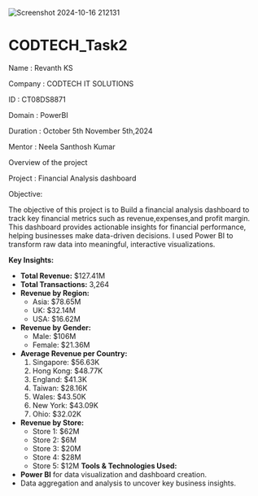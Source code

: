 ![Screenshot 2024-10-16 212131](https://github.com/user-attachments/assets/920e9da1-f4b2-45b1-aa4a-27c754d71478)
# CODTECH_Task2
Name : Revanth KS

Company : CODTECH IT SOLUTIONS

ID : CT08DS8871

Domain : PowerBI

Duration : October 5th November 5th,2024

Mentor : Neela Santhosh Kumar

Overview of the project

Project : Financial Analysis dashboard

Objective:

The objective of this project is to Build a financial analysis dashboard to track key financial metrics such as revenue,expenses,and profit margin.
This dashboard provides actionable insights for financial performance, helping businesses make data-driven decisions. I used Power BI to transform raw data into meaningful, interactive visualizations.


**Key Insights:**
- **Total Revenue:** $127.41M  
- **Total Transactions:** 3,264  
- **Revenue by Region:**
  - Asia: $78.65M
  - UK: $32.14M
  - USA: $16.62M  
- **Revenue by Gender:**
  - Male: $106M
  - Female: $21.36M  
- **Average Revenue per Country:**
  1. Singapore: $56.63K
  2. Hong Kong: $48.77K
  3. England: $41.3K
  4. Taiwan: $28.16K
  5. Wales: $43.50K
  6. New York: $43.09K
  7. Ohio: $32.02K
- **Revenue by Store:**
  - Store 1: $62M
  - Store 2: $6M
  - Store 3: $20M
  - Store 4: $28M
  - Store 5: $12M
**Tools & Technologies Used:**
- **Power BI** for data visualization and dashboard creation.
- Data aggregation and analysis to uncover key business insights.
